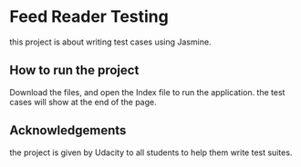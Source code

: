 # Feed Reader Testing

this project is about writing test cases using Jasmine.

## How to run the project

Download the files, and open the Index file to run the application. the test cases will show at the end of the page.

## Acknowledgements

the project is given by Udacity to all students to help them write test suites.
